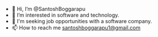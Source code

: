 - 👋 Hi, I’m @SantoshBoggarapu
- 👀 I’m interested in software and technology.
- 💞️ I'm seeking job opportunities with a software company.
- 📫 How to reach me santoshboggarapu1@gmail.com

<!---
SantoshBoggarapu/SantoshBoggarapu is a ✨ special ✨ repository because its `README.md` (this file) appears on your GitHub profile.
You can click the Preview link to take a look at your changes.
--->
